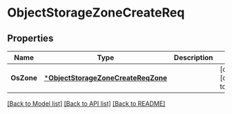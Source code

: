 # ObjectStorageZoneCreateReq

## Properties
Name | Type | Description | Notes
------------ | ------------- | ------------- | -------------
**OsZone** | [***ObjectStorageZoneCreateReqZone**](ObjectStorageZoneCreateReq_Zone.md) |  | [optional] [default to null]

[[Back to Model list]](../README.md#documentation-for-models) [[Back to API list]](../README.md#documentation-for-api-endpoints) [[Back to README]](../README.md)


